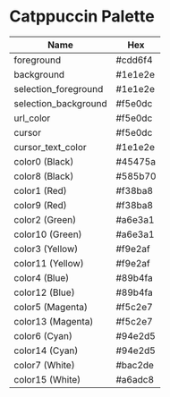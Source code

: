 # Catppuccin Palette

| Name                  | Hex     |
| --------------------- | ------- |
| foreground            | #cdd6f4 |
| background            | #1e1e2e |
| selection_foreground  | #1e1e2e |
| selection_background  | #f5e0dc |
| url_color             | #f5e0dc |
| cursor                | #f5e0dc |
| cursor_text_color     | #1e1e2e |
| color0 (Black)        | #45475a |
| color8 (Black)        | #585b70 |
| color1 (Red)          | #f38ba8 |
| color9 (Red)          | #f38ba8 |
| color2 (Green)        | #a6e3a1 |
| color10 (Green)       | #a6e3a1 |
| color3 (Yellow)       | #f9e2af |
| color11 (Yellow)      | #f9e2af |
| color4 (Blue)         | #89b4fa |
| color12 (Blue)        | #89b4fa |
| color5 (Magenta)      | #f5c2e7 |
| color13 (Magenta)     | #f5c2e7 |
| color6 (Cyan)         | #94e2d5 |
| color14 (Cyan)        | #94e2d5 |
| color7 (White)        | #bac2de |
| color15 (White)       | #a6adc8 |